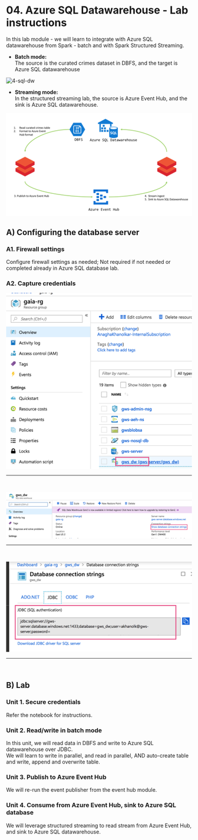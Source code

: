 # 04. Azure SQL Datawarehouse - Lab instructions

In this lab module - we will learn to integrate with Azure SQL datawarehouse from Spark - batch and with Spark Structured Streaming.  
- **Batch mode:**<br>
The source is the curated crimes dataset in DBFS, and the target is Azure SQL datawarehouse<br>

![4-sql-dw](../../../images/5-sql-dw/4.png=200x400)
<br>

- **Streaming mode:**<br>
In the structured streaming lab, the source is Azure Event Hub, and the sink is Azure SQL datawarehouse.<br>

![5-sql-dw](../../../images/5-sql-dw/5.png)
<br>


## A) Configuring the database server
### A1. Firewall settings 
Configure firewall settings as needed; Not required if not needed or completed already in Azure SQL database lab.

### A2. Capture credentials

![1-sql-dw](../../../images/5-sql-dw/1.png)
<br>
<hr>
<br>

![2-sql-dw](../../../images/5-sql-dw/2.png)
<br>
<hr>
<br>

![3-sql-dw](../../../images/5-sql-dw/3.png)
<br>
<hr>
<br>


## B) Lab

### Unit 1. Secure credentials
Refer the notebook for instructions.

### Unit 2. Read/write in batch mode 
In this unit, we will read data in DBFS and write to Azure SQL datawarehouse over JDBC.<br>
We will learn to write in parallel, and read in parallel, AND auto-create table and write, append and overwrite table.

### Unit 3. Publish to Azure Event Hub
We will re-run the event publisher from the event hub module.

### Unit 4. Consume from Azure Event Hub, sink to Azure SQL database
We will leverage structured streaming to read stream from Azure Event Hub, and sink to Azure SQL datawarehouse.

